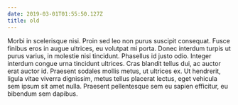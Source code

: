 ```yaml
---
date: 2019-03-01T01:55:50.127Z
title: old
---
```


Morbi in scelerisque nisi. Proin sed leo non purus suscipit consequat. Fusce finibus eros in augue ultrices, eu volutpat mi porta. Donec interdum turpis ut purus varius, in molestie nisi tincidunt. Phasellus id justo odio. Integer interdum congue urna tincidunt ultrices. Cras blandit tellus dui, ac auctor erat auctor id. Praesent sodales mollis metus, ut ultrices ex. Ut hendrerit, ligula vitae viverra dignissim, metus tellus placerat lectus, eget vehicula sem ipsum sit amet nulla. Praesent pellentesque sem eu sapien efficitur, eu bibendum sem dapibus.
